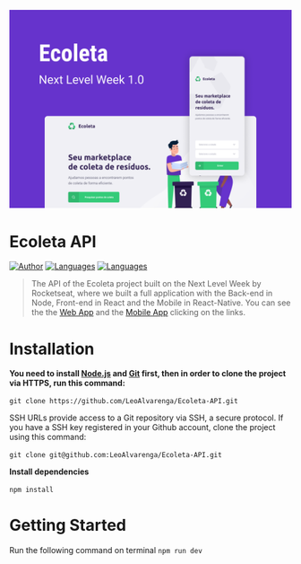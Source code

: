 
<p align="center">
   <img src=".github/Capa.png" />
</p>


# Ecoleta API

[![Author](https://img.shields.io/badge/author-LeoAlvarenga-38e000?style=flat-square)](https://github.com/LeoAlvarenga)
[![Languages](https://img.shields.io/github/languages/count/LeoAlvarenga/Ecoleta-API?color=38e000&style=flat-square)](#)
[![Languages](https://img.shields.io/github/languages/top/LeoAlvarenga/Ecoleta-API?color=38e000&style=flat-square)](#)

> The API of the Ecoleta project built on the Next Level Week by Rocketseat, where we built a full application with the Back-end in Node, Front-end in React and the Mobile in React-Native. You can see the the [Web App](https://github.com/LeoAlvarenga/Ecoleta-Web) and the [Mobile App](https://github.com/LeoAlvarenga/Ecoleta-Mobile) clicking on the links.

# Installation

**You need to install [Node.js](https://nodejs.org/en/download/) and [Git](https://git-scm.com/) first, then in order to clone the project via HTTPS, run this command:**

```git clone https://github.com/LeoAlvarenga/Ecoleta-API.git```

SSH URLs provide access to a Git repository via SSH, a secure protocol. If you have a SSH key registered in your Github account, clone the project using this command:

```git clone git@github.com:LeoAlvarenga/Ecoleta-API.git```

**Install dependencies**

```npm install```

# Getting Started

Run the following command on terminal
```npm run dev```

